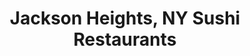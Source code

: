 ---
layout: city
title: Jackson Heights, NY Sushi Restaurants
permalink: /new-york/jackson-heights/
stateAbbr: NY
stateName: New York
cityName: Jackson Heights
---